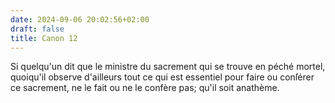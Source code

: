 ```yaml
---
date: 2024-09-06 20:02:56+02:00
draft: false
title: Canon 12
---
```





Si quelqu'un dit que le ministre du sacrement qui se trouve en péché mortel, quoiqu'il observe d'ailleurs tout ce qui est essentiel pour faire ou conſérer ce sacrement, ne le fait ou ne le confère pas; qu'il soit anathème.
